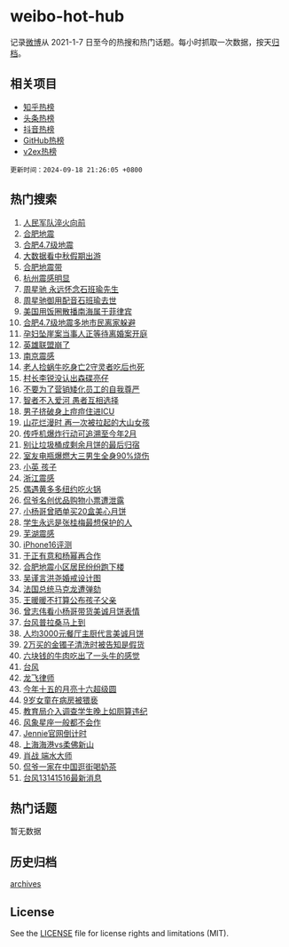 # weibo-hot-hub

记录[微博](https://www.weibo.com)从 2021-1-7 日至今的热搜和热门话题。每小时抓取一次数据，按天[归档](archives)。

## 相关项目

- [知乎热榜](https://github.com/snaildev/zhihu-hot-hub)
- [头条热榜](https://github.com/snaildev/toutiao-hot-hub)
- [抖音热榜](https://github.com/snaildev/douyin-hot-hub)
- [GitHub热榜](https://github.com/snaildev/github-hot-hub)
- [v2ex热榜](https://github.com/snaildev/v2ex-hot-hub)


`更新时间：2024-09-18 21:26:05 +0800`

## 热门搜索

1. [人民军队淬火向前](https://m.weibo.cn/search?containerid=100103type%3D1%26t%3D10%26q%3D%23%E4%BA%BA%E6%B0%91%E5%86%9B%E9%98%9F%E6%B7%AC%E7%81%AB%E5%90%91%E5%89%8D%23&stream_entry_id=51&isnewpage=1&extparam=seat%3D1%26pos%3D0%26filter_type%3Drealtimehot%26stream_entry_id%3D51%26c_type%3D51%26q%3D%2523%25E4%25BA%25BA%25E6%25B0%2591%25E5%2586%259B%25E9%2598%259F%25E6%25B7%25AC%25E7%2581%25AB%25E5%2590%2591%25E5%2589%258D%2523%26dgr%3D0%26cate%3D10103%26display_time%3D1726665963%26pre_seqid%3D172666596383101234462127)
1. [合肥地震](https://m.weibo.cn/search?containerid=100103type%3D1%26t%3D10%26q%3D%E5%90%88%E8%82%A5%E5%9C%B0%E9%9C%87&stream_entry_id=31&isnewpage=1&extparam=seat%3D1%26flag%3D4%26c_type%3D31%26realpos%3D1%26pos%3D0%26lcate%3D5001%26band_rank%3D1%26q%3D%25E5%2590%2588%25E8%2582%25A5%25E5%259C%25B0%25E9%259C%2587%26cate%3D5001%26stream_entry_id%3D31%26dgr%3D0%26filter_type%3Drealtimehot%26display_time%3D1726665963%26pre_seqid%3D172666596383101234462127)
1. [合肥4.7级地震](https://m.weibo.cn/search?containerid=100103type%3D1%26t%3D10%26q%3D%23%E5%90%88%E8%82%A54.7%E7%BA%A7%E5%9C%B0%E9%9C%87%23&stream_entry_id=31&isnewpage=1&extparam=seat%3D1%26flag%3D1%26c_type%3D31%26realpos%3D2%26pos%3D1%26lcate%3D5001%26band_rank%3D2%26q%3D%2523%25E5%2590%2588%25E8%2582%25A54.7%25E7%25BA%25A7%25E5%259C%25B0%25E9%259C%2587%2523%26cate%3D5001%26stream_entry_id%3D31%26dgr%3D0%26filter_type%3Drealtimehot%26display_time%3D1726665963%26pre_seqid%3D172666596383101234462127)
1. [大数据看中秋假期出游](https://m.weibo.cn/search?containerid=100103type%3D1%26t%3D10%26q%3D%23%E5%A4%A7%E6%95%B0%E6%8D%AE%E7%9C%8B%E4%B8%AD%E7%A7%8B%E5%81%87%E6%9C%9F%E5%87%BA%E6%B8%B8%23&stream_entry_id=31&isnewpage=1&extparam=seat%3D1%26flag%3D0%26c_type%3D31%26realpos%3D3%26pos%3D2%26lcate%3D5001%26band_rank%3D3%26q%3D%2523%25E5%25A4%25A7%25E6%2595%25B0%25E6%258D%25AE%25E7%259C%258B%25E4%25B8%25AD%25E7%25A7%258B%25E5%2581%2587%25E6%259C%259F%25E5%2587%25BA%25E6%25B8%25B8%2523%26cate%3D5001%26stream_entry_id%3D31%26dgr%3D0%26filter_type%3Drealtimehot%26display_time%3D1726665963%26pre_seqid%3D172666596383101234462127)
1. [合肥地震带](https://m.weibo.cn/search?containerid=100103type%3D1%26t%3D10%26q%3D%E5%90%88%E8%82%A5%E5%9C%B0%E9%9C%87%E5%B8%A6&stream_entry_id=31&isnewpage=1&extparam=seat%3D1%26flag%3D1%26c_type%3D31%26realpos%3D4%26pos%3D3%26lcate%3D5001%26band_rank%3D4%26q%3D%25E5%2590%2588%25E8%2582%25A5%25E5%259C%25B0%25E9%259C%2587%25E5%25B8%25A6%26cate%3D5001%26stream_entry_id%3D31%26dgr%3D0%26filter_type%3Drealtimehot%26display_time%3D1726665963%26pre_seqid%3D172666596383101234462127)
1. [杭州震感明显](https://m.weibo.cn/search?containerid=100103type%3D1%26t%3D10%26q%3D%23%E6%9D%AD%E5%B7%9E%E9%9C%87%E6%84%9F%E6%98%8E%E6%98%BE%23&stream_entry_id=31&isnewpage=1&extparam=seat%3D1%26flag%3D1%26c_type%3D31%26realpos%3D5%26pos%3D4%26lcate%3D5001%26band_rank%3D5%26q%3D%2523%25E6%259D%25AD%25E5%25B7%259E%25E9%259C%2587%25E6%2584%259F%25E6%2598%258E%25E6%2598%25BE%2523%26cate%3D5001%26stream_entry_id%3D31%26dgr%3D0%26filter_type%3Drealtimehot%26display_time%3D1726665963%26pre_seqid%3D172666596383101234462127)
1. [周星驰 永远怀念石班瑜先生](https://m.weibo.cn/search?containerid=100103type%3D1%26t%3D10%26q%3D%E5%91%A8%E6%98%9F%E9%A9%B0+%E6%B0%B8%E8%BF%9C%E6%80%80%E5%BF%B5%E7%9F%B3%E7%8F%AD%E7%91%9C%E5%85%88%E7%94%9F&stream_entry_id=31&isnewpage=1&extparam=seat%3D1%26flag%3D1%26c_type%3D31%26realpos%3D6%26pos%3D5%26lcate%3D5001%26band_rank%3D6%26q%3D%25E5%2591%25A8%25E6%2598%259F%25E9%25A9%25B0%2520%25E6%25B0%25B8%25E8%25BF%259C%25E6%2580%2580%25E5%25BF%25B5%25E7%259F%25B3%25E7%258F%25AD%25E7%2591%259C%25E5%2585%2588%25E7%2594%259F%26cate%3D5001%26stream_entry_id%3D31%26dgr%3D0%26filter_type%3Drealtimehot%26display_time%3D1726665963%26pre_seqid%3D172666596383101234462127)
1. [周星驰御用配音石班瑜去世](https://m.weibo.cn/search?containerid=100103type%3D1%26t%3D10%26q%3D%23%E5%91%A8%E6%98%9F%E9%A9%B0%E5%BE%A1%E7%94%A8%E9%85%8D%E9%9F%B3%E7%9F%B3%E7%8F%AD%E7%91%9C%E5%8E%BB%E4%B8%96%23&stream_entry_id=31&isnewpage=1&extparam=seat%3D1%26flag%3D0%26c_type%3D31%26realpos%3D7%26pos%3D6%26lcate%3D5001%26band_rank%3D7%26q%3D%2523%25E5%2591%25A8%25E6%2598%259F%25E9%25A9%25B0%25E5%25BE%25A1%25E7%2594%25A8%25E9%2585%258D%25E9%259F%25B3%25E7%259F%25B3%25E7%258F%25AD%25E7%2591%259C%25E5%258E%25BB%25E4%25B8%2596%2523%26cate%3D5001%26stream_entry_id%3D31%26dgr%3D0%26filter_type%3Drealtimehot%26display_time%3D1726665963%26pre_seqid%3D172666596383101234462127)
1. [美国用饭圈散播南海属于菲律宾](https://m.weibo.cn/search?containerid=100103type%3D1%26t%3D10%26q%3D%23%E7%BE%8E%E5%9B%BD%E7%94%A8%E9%A5%AD%E5%9C%88%E6%95%A3%E6%92%AD%E5%8D%97%E6%B5%B7%E5%B1%9E%E4%BA%8E%E8%8F%B2%E5%BE%8B%E5%AE%BE%23&stream_entry_id=31&isnewpage=1&extparam=seat%3D1%26flag%3D0%26c_type%3D31%26realpos%3D8%26pos%3D7%26lcate%3D5001%26band_rank%3D8%26q%3D%2523%25E7%25BE%258E%25E5%259B%25BD%25E7%2594%25A8%25E9%25A5%25AD%25E5%259C%2588%25E6%2595%25A3%25E6%2592%25AD%25E5%258D%2597%25E6%25B5%25B7%25E5%25B1%259E%25E4%25BA%258E%25E8%258F%25B2%25E5%25BE%258B%25E5%25AE%25BE%2523%26cate%3D5001%26stream_entry_id%3D31%26dgr%3D0%26filter_type%3Drealtimehot%26display_time%3D1726665963%26pre_seqid%3D172666596383101234462127)
1. [合肥4.7级地震多地市民离家躲避](https://m.weibo.cn/search?containerid=100103type%3D1%26t%3D10%26q%3D%23%E5%90%88%E8%82%A54.7%E7%BA%A7%E5%9C%B0%E9%9C%87%E5%A4%9A%E5%9C%B0%E5%B8%82%E6%B0%91%E7%A6%BB%E5%AE%B6%E8%BA%B2%E9%81%BF%23&stream_entry_id=31&isnewpage=1&extparam=seat%3D1%26flag%3D1%26c_type%3D31%26realpos%3D9%26pos%3D8%26lcate%3D5001%26band_rank%3D9%26q%3D%2523%25E5%2590%2588%25E8%2582%25A54.7%25E7%25BA%25A7%25E5%259C%25B0%25E9%259C%2587%25E5%25A4%259A%25E5%259C%25B0%25E5%25B8%2582%25E6%25B0%2591%25E7%25A6%25BB%25E5%25AE%25B6%25E8%25BA%25B2%25E9%2581%25BF%2523%26cate%3D5001%26stream_entry_id%3D31%26dgr%3D0%26filter_type%3Drealtimehot%26display_time%3D1726665963%26pre_seqid%3D172666596383101234462127)
1. [孕妇坠崖案当事人正等待离婚案开庭](https://m.weibo.cn/search?containerid=100103type%3D1%26t%3D10%26q%3D%23%E5%AD%95%E5%A6%87%E5%9D%A0%E5%B4%96%E6%A1%88%E5%BD%93%E4%BA%8B%E4%BA%BA%E6%AD%A3%E7%AD%89%E5%BE%85%E7%A6%BB%E5%A9%9A%E6%A1%88%E5%BC%80%E5%BA%AD%23&stream_entry_id=31&isnewpage=1&extparam=seat%3D1%26flag%3D1%26c_type%3D31%26realpos%3D10%26pos%3D9%26lcate%3D5001%26band_rank%3D10%26q%3D%2523%25E5%25AD%2595%25E5%25A6%2587%25E5%259D%25A0%25E5%25B4%2596%25E6%25A1%2588%25E5%25BD%2593%25E4%25BA%258B%25E4%25BA%25BA%25E6%25AD%25A3%25E7%25AD%2589%25E5%25BE%2585%25E7%25A6%25BB%25E5%25A9%259A%25E6%25A1%2588%25E5%25BC%2580%25E5%25BA%25AD%2523%26cate%3D5001%26stream_entry_id%3D31%26dgr%3D0%26filter_type%3Drealtimehot%26display_time%3D1726665963%26pre_seqid%3D172666596383101234462127)
1. [英雄联盟崩了](https://m.weibo.cn/search?containerid=100103type%3D1%26t%3D10%26q%3D%23%E8%8B%B1%E9%9B%84%E8%81%94%E7%9B%9F%E5%B4%A9%E4%BA%86%23&stream_entry_id=31&isnewpage=1&extparam=seat%3D1%26flag%3D1%26c_type%3D31%26realpos%3D11%26pos%3D10%26lcate%3D5001%26band_rank%3D11%26q%3D%2523%25E8%258B%25B1%25E9%259B%2584%25E8%2581%2594%25E7%259B%259F%25E5%25B4%25A9%25E4%25BA%2586%2523%26cate%3D5001%26stream_entry_id%3D31%26dgr%3D0%26filter_type%3Drealtimehot%26display_time%3D1726665963%26pre_seqid%3D172666596383101234462127)
1. [南京震感](https://m.weibo.cn/search?containerid=100103type%3D1%26t%3D10%26q%3D%E5%8D%97%E4%BA%AC%E9%9C%87%E6%84%9F&stream_entry_id=31&isnewpage=1&extparam=seat%3D1%26flag%3D1%26c_type%3D31%26realpos%3D12%26pos%3D11%26lcate%3D5001%26band_rank%3D12%26q%3D%25E5%258D%2597%25E4%25BA%25AC%25E9%259C%2587%25E6%2584%259F%26cate%3D5001%26stream_entry_id%3D31%26dgr%3D0%26filter_type%3Drealtimehot%26display_time%3D1726665963%26pre_seqid%3D172666596383101234462127)
1. [老人捡蜗牛吃身亡2守灵者吃后也死](https://m.weibo.cn/search?containerid=100103type%3D1%26t%3D10%26q%3D%23%E8%80%81%E4%BA%BA%E6%8D%A1%E8%9C%97%E7%89%9B%E5%90%83%E8%BA%AB%E4%BA%A12%E5%AE%88%E7%81%B5%E8%80%85%E5%90%83%E5%90%8E%E4%B9%9F%E6%AD%BB%23&stream_entry_id=31&isnewpage=1&extparam=seat%3D1%26flag%3D2%26c_type%3D31%26realpos%3D13%26pos%3D12%26lcate%3D5001%26band_rank%3D13%26q%3D%2523%25E8%2580%2581%25E4%25BA%25BA%25E6%258D%25A1%25E8%259C%2597%25E7%2589%259B%25E5%2590%2583%25E8%25BA%25AB%25E4%25BA%25A12%25E5%25AE%2588%25E7%2581%25B5%25E8%2580%2585%25E5%2590%2583%25E5%2590%258E%25E4%25B9%259F%25E6%25AD%25BB%2523%26cate%3D5001%26stream_entry_id%3D31%26dgr%3D0%26filter_type%3Drealtimehot%26display_time%3D1726665963%26pre_seqid%3D172666596383101234462127)
1. [村长李锐没认出森碟亮仔](https://m.weibo.cn/search?containerid=100103type%3D1%26t%3D10%26q%3D%23%E6%9D%91%E9%95%BF%E6%9D%8E%E9%94%90%E6%B2%A1%E8%AE%A4%E5%87%BA%E6%A3%AE%E7%A2%9F%E4%BA%AE%E4%BB%94%23&stream_entry_id=31&isnewpage=1&extparam=seat%3D1%26flag%3D1%26c_type%3D31%26realpos%3D14%26pos%3D13%26lcate%3D5001%26band_rank%3D14%26q%3D%2523%25E6%259D%2591%25E9%2595%25BF%25E6%259D%258E%25E9%2594%2590%25E6%25B2%25A1%25E8%25AE%25A4%25E5%2587%25BA%25E6%25A3%25AE%25E7%25A2%259F%25E4%25BA%25AE%25E4%25BB%2594%2523%26cate%3D5001%26stream_entry_id%3D31%26dgr%3D0%26filter_type%3Drealtimehot%26display_time%3D1726665963%26pre_seqid%3D172666596383101234462127)
1. [不要为了营销矮化员工的自我尊严](https://m.weibo.cn/search?containerid=100103type%3D1%26t%3D10%26q%3D%23%E4%B8%8D%E8%A6%81%E4%B8%BA%E4%BA%86%E8%90%A5%E9%94%80%E7%9F%AE%E5%8C%96%E5%91%98%E5%B7%A5%E7%9A%84%E8%87%AA%E6%88%91%E5%B0%8A%E4%B8%A5%23&stream_entry_id=31&isnewpage=1&extparam=seat%3D1%26flag%3D1%26c_type%3D31%26realpos%3D15%26pos%3D14%26lcate%3D5001%26band_rank%3D15%26q%3D%2523%25E4%25B8%258D%25E8%25A6%2581%25E4%25B8%25BA%25E4%25BA%2586%25E8%2590%25A5%25E9%2594%2580%25E7%259F%25AE%25E5%258C%2596%25E5%2591%2598%25E5%25B7%25A5%25E7%259A%2584%25E8%2587%25AA%25E6%2588%2591%25E5%25B0%258A%25E4%25B8%25A5%2523%26cate%3D5001%26stream_entry_id%3D31%26dgr%3D0%26filter_type%3Drealtimehot%26display_time%3D1726665963%26pre_seqid%3D172666596383101234462127)
1. [智者不入爱河 愚者互相选择](https://m.weibo.cn/search?containerid=100103type%3D1%26t%3D10%26q%3D%E6%99%BA%E8%80%85%E4%B8%8D%E5%85%A5%E7%88%B1%E6%B2%B3+%E6%84%9A%E8%80%85%E4%BA%92%E7%9B%B8%E9%80%89%E6%8B%A9&stream_entry_id=31&isnewpage=1&extparam=seat%3D1%26flag%3D0%26c_type%3D31%26realpos%3D16%26pos%3D15%26lcate%3D5001%26band_rank%3D16%26q%3D%25E6%2599%25BA%25E8%2580%2585%25E4%25B8%258D%25E5%2585%25A5%25E7%2588%25B1%25E6%25B2%25B3%2520%25E6%2584%259A%25E8%2580%2585%25E4%25BA%2592%25E7%259B%25B8%25E9%2580%2589%25E6%258B%25A9%26cate%3D5001%26stream_entry_id%3D31%26dgr%3D0%26filter_type%3Drealtimehot%26display_time%3D1726665963%26pre_seqid%3D172666596383101234462127)
1. [男子挤破身上痘痘住进ICU](https://m.weibo.cn/search?containerid=100103type%3D1%26t%3D10%26q%3D%23%E7%94%B7%E5%AD%90%E6%8C%A4%E7%A0%B4%E8%BA%AB%E4%B8%8A%E7%97%98%E7%97%98%E4%BD%8F%E8%BF%9BICU%23&stream_entry_id=31&isnewpage=1&extparam=seat%3D1%26flag%3D1%26c_type%3D31%26realpos%3D17%26pos%3D16%26lcate%3D5001%26band_rank%3D17%26q%3D%2523%25E7%2594%25B7%25E5%25AD%2590%25E6%258C%25A4%25E7%25A0%25B4%25E8%25BA%25AB%25E4%25B8%258A%25E7%2597%2598%25E7%2597%2598%25E4%25BD%258F%25E8%25BF%259BICU%2523%26cate%3D5001%26stream_entry_id%3D31%26dgr%3D0%26filter_type%3Drealtimehot%26display_time%3D1726665963%26pre_seqid%3D172666596383101234462127)
1. [山花烂漫时 再一次被拉起的大山女孩](https://m.weibo.cn/search?containerid=100103type%3D1%26t%3D10%26q%3D%E5%B1%B1%E8%8A%B1%E7%83%82%E6%BC%AB%E6%97%B6+%E5%86%8D%E4%B8%80%E6%AC%A1%E8%A2%AB%E6%8B%89%E8%B5%B7%E7%9A%84%E5%A4%A7%E5%B1%B1%E5%A5%B3%E5%AD%A9&stream_entry_id=31&isnewpage=1&extparam=seat%3D1%26flag%3D1%26c_type%3D31%26realpos%3D18%26pos%3D17%26lcate%3D5001%26band_rank%3D18%26q%3D%25E5%25B1%25B1%25E8%258A%25B1%25E7%2583%2582%25E6%25BC%25AB%25E6%2597%25B6%2520%25E5%2586%258D%25E4%25B8%2580%25E6%25AC%25A1%25E8%25A2%25AB%25E6%258B%2589%25E8%25B5%25B7%25E7%259A%2584%25E5%25A4%25A7%25E5%25B1%25B1%25E5%25A5%25B3%25E5%25AD%25A9%26cate%3D5001%26stream_entry_id%3D31%26dgr%3D0%26filter_type%3Drealtimehot%26display_time%3D1726665963%26pre_seqid%3D172666596383101234462127)
1. [传呼机爆炸行动可追溯至今年2月](https://m.weibo.cn/search?containerid=100103type%3D1%26t%3D10%26q%3D%23%E4%BC%A0%E5%91%BC%E6%9C%BA%E7%88%86%E7%82%B8%E8%A1%8C%E5%8A%A8%E5%8F%AF%E8%BF%BD%E6%BA%AF%E8%87%B3%E4%BB%8A%E5%B9%B42%E6%9C%88%23&stream_entry_id=31&isnewpage=1&extparam=seat%3D1%26flag%3D1%26c_type%3D31%26realpos%3D19%26pos%3D18%26lcate%3D5001%26band_rank%3D19%26q%3D%2523%25E4%25BC%25A0%25E5%2591%25BC%25E6%259C%25BA%25E7%2588%2586%25E7%2582%25B8%25E8%25A1%258C%25E5%258A%25A8%25E5%258F%25AF%25E8%25BF%25BD%25E6%25BA%25AF%25E8%2587%25B3%25E4%25BB%258A%25E5%25B9%25B42%25E6%259C%2588%2523%26cate%3D5001%26stream_entry_id%3D31%26dgr%3D0%26filter_type%3Drealtimehot%26display_time%3D1726665963%26pre_seqid%3D172666596383101234462127)
1. [别让垃圾桶成剩余月饼的最后归宿](https://m.weibo.cn/search?containerid=100103type%3D1%26t%3D10%26q%3D%23%E5%88%AB%E8%AE%A9%E5%9E%83%E5%9C%BE%E6%A1%B6%E6%88%90%E5%89%A9%E4%BD%99%E6%9C%88%E9%A5%BC%E7%9A%84%E6%9C%80%E5%90%8E%E5%BD%92%E5%AE%BF%23&stream_entry_id=31&isnewpage=1&extparam=seat%3D1%26flag%3D1%26c_type%3D31%26realpos%3D20%26pos%3D19%26lcate%3D5001%26band_rank%3D20%26q%3D%2523%25E5%2588%25AB%25E8%25AE%25A9%25E5%259E%2583%25E5%259C%25BE%25E6%25A1%25B6%25E6%2588%2590%25E5%2589%25A9%25E4%25BD%2599%25E6%259C%2588%25E9%25A5%25BC%25E7%259A%2584%25E6%259C%2580%25E5%2590%258E%25E5%25BD%2592%25E5%25AE%25BF%2523%26cate%3D5001%26stream_entry_id%3D31%26dgr%3D0%26filter_type%3Drealtimehot%26display_time%3D1726665963%26pre_seqid%3D172666596383101234462127)
1. [室友电瓶爆燃大三男生全身90%烧伤](https://m.weibo.cn/search?containerid=100103type%3D1%26t%3D10%26q%3D%23%E5%AE%A4%E5%8F%8B%E7%94%B5%E7%93%B6%E7%88%86%E7%87%83%E5%A4%A7%E4%B8%89%E7%94%B7%E7%94%9F%E5%85%A8%E8%BA%AB90%25%E7%83%A7%E4%BC%A4%23&stream_entry_id=31&isnewpage=1&extparam=seat%3D1%26flag%3D1%26c_type%3D31%26realpos%3D21%26pos%3D20%26lcate%3D5001%26band_rank%3D21%26q%3D%2523%25E5%25AE%25A4%25E5%258F%258B%25E7%2594%25B5%25E7%2593%25B6%25E7%2588%2586%25E7%2587%2583%25E5%25A4%25A7%25E4%25B8%2589%25E7%2594%25B7%25E7%2594%259F%25E5%2585%25A8%25E8%25BA%25AB90%2525%25E7%2583%25A7%25E4%25BC%25A4%2523%26cate%3D5001%26stream_entry_id%3D31%26dgr%3D0%26filter_type%3Drealtimehot%26display_time%3D1726665963%26pre_seqid%3D172666596383101234462127)
1. [小英 孩子](https://m.weibo.cn/search?containerid=100103type%3D1%26t%3D10%26q%3D%E5%B0%8F%E8%8B%B1+%E5%AD%A9%E5%AD%90&stream_entry_id=31&isnewpage=1&extparam=seat%3D1%26flag%3D2%26c_type%3D31%26realpos%3D22%26pos%3D21%26lcate%3D5001%26band_rank%3D22%26q%3D%25E5%25B0%258F%25E8%258B%25B1%2520%25E5%25AD%25A9%25E5%25AD%2590%26cate%3D5001%26stream_entry_id%3D31%26dgr%3D0%26filter_type%3Drealtimehot%26display_time%3D1726665963%26pre_seqid%3D172666596383101234462127)
1. [浙江震感](https://m.weibo.cn/search?containerid=100103type%3D1%26t%3D10%26q%3D%E6%B5%99%E6%B1%9F%E9%9C%87%E6%84%9F&stream_entry_id=31&isnewpage=1&extparam=seat%3D1%26flag%3D1%26c_type%3D31%26realpos%3D23%26pos%3D22%26lcate%3D5001%26band_rank%3D23%26q%3D%25E6%25B5%2599%25E6%25B1%259F%25E9%259C%2587%25E6%2584%259F%26cate%3D5001%26stream_entry_id%3D31%26dgr%3D0%26filter_type%3Drealtimehot%26display_time%3D1726665963%26pre_seqid%3D172666596383101234462127)
1. [偶遇黄多多纽约吃火锅](https://m.weibo.cn/search?containerid=100103type%3D1%26t%3D10%26q%3D%23%E5%81%B6%E9%81%87%E9%BB%84%E5%A4%9A%E5%A4%9A%E7%BA%BD%E7%BA%A6%E5%90%83%E7%81%AB%E9%94%85%23&stream_entry_id=31&isnewpage=1&extparam=seat%3D1%26flag%3D0%26c_type%3D31%26realpos%3D24%26pos%3D23%26lcate%3D5001%26band_rank%3D24%26q%3D%2523%25E5%2581%25B6%25E9%2581%2587%25E9%25BB%2584%25E5%25A4%259A%25E5%25A4%259A%25E7%25BA%25BD%25E7%25BA%25A6%25E5%2590%2583%25E7%2581%25AB%25E9%2594%2585%2523%26cate%3D5001%26stream_entry_id%3D31%26dgr%3D0%26filter_type%3Drealtimehot%26display_time%3D1726665963%26pre_seqid%3D172666596383101234462127)
1. [侃爷名创优品购物小票遭泄露](https://m.weibo.cn/search?containerid=100103type%3D1%26t%3D10%26q%3D%23%E4%BE%83%E7%88%B7%E5%90%8D%E5%88%9B%E4%BC%98%E5%93%81%E8%B4%AD%E7%89%A9%E5%B0%8F%E7%A5%A8%E9%81%AD%E6%B3%84%E9%9C%B2%23&stream_entry_id=31&isnewpage=1&extparam=seat%3D1%26flag%3D1%26c_type%3D31%26realpos%3D25%26pos%3D24%26lcate%3D5001%26band_rank%3D25%26q%3D%2523%25E4%25BE%2583%25E7%2588%25B7%25E5%2590%258D%25E5%2588%259B%25E4%25BC%2598%25E5%2593%2581%25E8%25B4%25AD%25E7%2589%25A9%25E5%25B0%258F%25E7%25A5%25A8%25E9%2581%25AD%25E6%25B3%2584%25E9%259C%25B2%2523%26cate%3D5001%26stream_entry_id%3D31%26dgr%3D0%26filter_type%3Drealtimehot%26display_time%3D1726665963%26pre_seqid%3D172666596383101234462127)
1. [小杨哥曾晒单买20盒美心月饼](https://m.weibo.cn/search?containerid=100103type%3D1%26t%3D10%26q%3D%23%E5%B0%8F%E6%9D%A8%E5%93%A5%E6%9B%BE%E6%99%92%E5%8D%95%E4%B9%B020%E7%9B%92%E7%BE%8E%E5%BF%83%E6%9C%88%E9%A5%BC%23&stream_entry_id=31&isnewpage=1&extparam=seat%3D1%26flag%3D0%26c_type%3D31%26realpos%3D26%26pos%3D25%26lcate%3D5001%26band_rank%3D26%26q%3D%2523%25E5%25B0%258F%25E6%259D%25A8%25E5%2593%25A5%25E6%259B%25BE%25E6%2599%2592%25E5%258D%2595%25E4%25B9%25B020%25E7%259B%2592%25E7%25BE%258E%25E5%25BF%2583%25E6%259C%2588%25E9%25A5%25BC%2523%26cate%3D5001%26stream_entry_id%3D31%26dgr%3D0%26filter_type%3Drealtimehot%26display_time%3D1726665963%26pre_seqid%3D172666596383101234462127)
1. [学生永远是张桂梅最想保护的人](https://m.weibo.cn/search?containerid=100103type%3D1%26t%3D10%26q%3D%E5%AD%A6%E7%94%9F%E6%B0%B8%E8%BF%9C%E6%98%AF%E5%BC%A0%E6%A1%82%E6%A2%85%E6%9C%80%E6%83%B3%E4%BF%9D%E6%8A%A4%E7%9A%84%E4%BA%BA&stream_entry_id=31&isnewpage=1&extparam=seat%3D1%26flag%3D1%26c_type%3D31%26realpos%3D27%26pos%3D26%26lcate%3D5001%26band_rank%3D27%26q%3D%25E5%25AD%25A6%25E7%2594%259F%25E6%25B0%25B8%25E8%25BF%259C%25E6%2598%25AF%25E5%25BC%25A0%25E6%25A1%2582%25E6%25A2%2585%25E6%259C%2580%25E6%2583%25B3%25E4%25BF%259D%25E6%258A%25A4%25E7%259A%2584%25E4%25BA%25BA%26cate%3D5001%26stream_entry_id%3D31%26dgr%3D0%26filter_type%3Drealtimehot%26display_time%3D1726665963%26pre_seqid%3D172666596383101234462127)
1. [芜湖震感](https://m.weibo.cn/search?containerid=100103type%3D1%26t%3D10%26q%3D%E8%8A%9C%E6%B9%96%E9%9C%87%E6%84%9F&stream_entry_id=31&isnewpage=1&extparam=seat%3D1%26flag%3D1%26c_type%3D31%26realpos%3D28%26pos%3D27%26lcate%3D5001%26band_rank%3D28%26q%3D%25E8%258A%259C%25E6%25B9%2596%25E9%259C%2587%25E6%2584%259F%26cate%3D5001%26stream_entry_id%3D31%26dgr%3D0%26filter_type%3Drealtimehot%26display_time%3D1726665963%26pre_seqid%3D172666596383101234462127)
1. [iPhone16评测](https://m.weibo.cn/search?containerid=100103type%3D1%26t%3D10%26q%3D%23iPhone16%E8%AF%84%E6%B5%8B%23&stream_entry_id=31&isnewpage=1&extparam=seat%3D1%26flag%3D1%26c_type%3D31%26realpos%3D29%26pos%3D28%26lcate%3D5001%26band_rank%3D29%26q%3D%2523iPhone16%25E8%25AF%2584%25E6%25B5%258B%2523%26cate%3D5001%26stream_entry_id%3D31%26dgr%3D0%26filter_type%3Drealtimehot%26display_time%3D1726665963%26pre_seqid%3D172666596383101234462127)
1. [于正有意和杨幂再合作](https://m.weibo.cn/search?containerid=100103type%3D1%26t%3D10%26q%3D%23%E4%BA%8E%E6%AD%A3%E6%9C%89%E6%84%8F%E5%92%8C%E6%9D%A8%E5%B9%82%E5%86%8D%E5%90%88%E4%BD%9C%23&stream_entry_id=31&isnewpage=1&extparam=seat%3D1%26flag%3D1%26c_type%3D31%26realpos%3D30%26pos%3D29%26lcate%3D5001%26band_rank%3D30%26q%3D%2523%25E4%25BA%258E%25E6%25AD%25A3%25E6%259C%2589%25E6%2584%258F%25E5%2592%258C%25E6%259D%25A8%25E5%25B9%2582%25E5%2586%258D%25E5%2590%2588%25E4%25BD%259C%2523%26cate%3D5001%26stream_entry_id%3D31%26dgr%3D0%26filter_type%3Drealtimehot%26display_time%3D1726665963%26pre_seqid%3D172666596383101234462127)
1. [合肥地震小区居民纷纷跑下楼](https://m.weibo.cn/search?containerid=100103type%3D1%26t%3D10%26q%3D%23%E5%90%88%E8%82%A5%E5%9C%B0%E9%9C%87%E5%B0%8F%E5%8C%BA%E5%B1%85%E6%B0%91%E7%BA%B7%E7%BA%B7%E8%B7%91%E4%B8%8B%E6%A5%BC%23&stream_entry_id=31&isnewpage=1&extparam=seat%3D1%26flag%3D1%26c_type%3D31%26realpos%3D31%26pos%3D30%26lcate%3D5001%26band_rank%3D31%26q%3D%2523%25E5%2590%2588%25E8%2582%25A5%25E5%259C%25B0%25E9%259C%2587%25E5%25B0%258F%25E5%258C%25BA%25E5%25B1%2585%25E6%25B0%2591%25E7%25BA%25B7%25E7%25BA%25B7%25E8%25B7%2591%25E4%25B8%258B%25E6%25A5%25BC%2523%26cate%3D5001%26stream_entry_id%3D31%26dgr%3D0%26filter_type%3Drealtimehot%26display_time%3D1726665963%26pre_seqid%3D172666596383101234462127)
1. [吴谨言洪尧婚戒设计图](https://m.weibo.cn/search?containerid=100103type%3D1%26t%3D10%26q%3D%23%E5%90%B4%E8%B0%A8%E8%A8%80%E6%B4%AA%E5%B0%A7%E5%A9%9A%E6%88%92%E8%AE%BE%E8%AE%A1%E5%9B%BE%23&stream_entry_id=31&isnewpage=1&extparam=seat%3D1%26flag%3D0%26c_type%3D31%26realpos%3D32%26pos%3D31%26lcate%3D5001%26band_rank%3D32%26q%3D%2523%25E5%2590%25B4%25E8%25B0%25A8%25E8%25A8%2580%25E6%25B4%25AA%25E5%25B0%25A7%25E5%25A9%259A%25E6%2588%2592%25E8%25AE%25BE%25E8%25AE%25A1%25E5%259B%25BE%2523%26cate%3D5001%26stream_entry_id%3D31%26dgr%3D0%26filter_type%3Drealtimehot%26display_time%3D1726665963%26pre_seqid%3D172666596383101234462127)
1. [法国总统马克龙遭弹劾](https://m.weibo.cn/search?containerid=100103type%3D1%26t%3D10%26q%3D%23%E6%B3%95%E5%9B%BD%E6%80%BB%E7%BB%9F%E9%A9%AC%E5%85%8B%E9%BE%99%E9%81%AD%E5%BC%B9%E5%8A%BE%23&stream_entry_id=31&isnewpage=1&extparam=seat%3D1%26flag%3D1%26c_type%3D31%26realpos%3D33%26pos%3D32%26lcate%3D5001%26band_rank%3D33%26q%3D%2523%25E6%25B3%2595%25E5%259B%25BD%25E6%2580%25BB%25E7%25BB%259F%25E9%25A9%25AC%25E5%2585%258B%25E9%25BE%2599%25E9%2581%25AD%25E5%25BC%25B9%25E5%258A%25BE%2523%26cate%3D5001%26stream_entry_id%3D31%26dgr%3D0%26filter_type%3Drealtimehot%26display_time%3D1726665963%26pre_seqid%3D172666596383101234462127)
1. [王暖暖不打算公布孩子父亲](https://m.weibo.cn/search?containerid=100103type%3D1%26t%3D10%26q%3D%23%E7%8E%8B%E6%9A%96%E6%9A%96%E4%B8%8D%E6%89%93%E7%AE%97%E5%85%AC%E5%B8%83%E5%AD%A9%E5%AD%90%E7%88%B6%E4%BA%B2%23&stream_entry_id=31&isnewpage=1&extparam=seat%3D1%26flag%3D0%26c_type%3D31%26realpos%3D34%26pos%3D33%26lcate%3D5001%26band_rank%3D34%26q%3D%2523%25E7%258E%258B%25E6%259A%2596%25E6%259A%2596%25E4%25B8%258D%25E6%2589%2593%25E7%25AE%2597%25E5%2585%25AC%25E5%25B8%2583%25E5%25AD%25A9%25E5%25AD%2590%25E7%2588%25B6%25E4%25BA%25B2%2523%26cate%3D5001%26stream_entry_id%3D31%26dgr%3D0%26filter_type%3Drealtimehot%26display_time%3D1726665963%26pre_seqid%3D172666596383101234462127)
1. [曾志伟看小杨哥带货美诚月饼表情](https://m.weibo.cn/search?containerid=100103type%3D1%26t%3D10%26q%3D%23%E6%9B%BE%E5%BF%97%E4%BC%9F%E7%9C%8B%E5%B0%8F%E6%9D%A8%E5%93%A5%E5%B8%A6%E8%B4%A7%E7%BE%8E%E8%AF%9A%E6%9C%88%E9%A5%BC%E8%A1%A8%E6%83%85%23&stream_entry_id=31&isnewpage=1&extparam=seat%3D1%26flag%3D0%26c_type%3D31%26realpos%3D35%26pos%3D34%26lcate%3D5001%26band_rank%3D35%26q%3D%2523%25E6%259B%25BE%25E5%25BF%2597%25E4%25BC%259F%25E7%259C%258B%25E5%25B0%258F%25E6%259D%25A8%25E5%2593%25A5%25E5%25B8%25A6%25E8%25B4%25A7%25E7%25BE%258E%25E8%25AF%259A%25E6%259C%2588%25E9%25A5%25BC%25E8%25A1%25A8%25E6%2583%2585%2523%26cate%3D5001%26stream_entry_id%3D31%26dgr%3D0%26filter_type%3Drealtimehot%26display_time%3D1726665963%26pre_seqid%3D172666596383101234462127)
1. [台风普拉桑马上到](https://m.weibo.cn/search?containerid=100103type%3D1%26t%3D10%26q%3D%23%E5%8F%B0%E9%A3%8E%E6%99%AE%E6%8B%89%E6%A1%91%E9%A9%AC%E4%B8%8A%E5%88%B0%23&stream_entry_id=31&isnewpage=1&extparam=seat%3D1%26flag%3D1%26c_type%3D31%26realpos%3D36%26pos%3D35%26lcate%3D5001%26band_rank%3D36%26q%3D%2523%25E5%258F%25B0%25E9%25A3%258E%25E6%2599%25AE%25E6%258B%2589%25E6%25A1%2591%25E9%25A9%25AC%25E4%25B8%258A%25E5%2588%25B0%2523%26cate%3D5001%26stream_entry_id%3D31%26dgr%3D0%26filter_type%3Drealtimehot%26display_time%3D1726665963%26pre_seqid%3D172666596383101234462127)
1. [人均3000元餐厅主厨代言美诚月饼](https://m.weibo.cn/search?containerid=100103type%3D1%26t%3D10%26q%3D%23%E4%BA%BA%E5%9D%873000%E5%85%83%E9%A4%90%E5%8E%85%E4%B8%BB%E5%8E%A8%E4%BB%A3%E8%A8%80%E7%BE%8E%E8%AF%9A%E6%9C%88%E9%A5%BC%23&stream_entry_id=31&isnewpage=1&extparam=seat%3D1%26flag%3D0%26c_type%3D31%26realpos%3D37%26pos%3D36%26lcate%3D5001%26band_rank%3D37%26q%3D%2523%25E4%25BA%25BA%25E5%259D%25873000%25E5%2585%2583%25E9%25A4%2590%25E5%258E%2585%25E4%25B8%25BB%25E5%258E%25A8%25E4%25BB%25A3%25E8%25A8%2580%25E7%25BE%258E%25E8%25AF%259A%25E6%259C%2588%25E9%25A5%25BC%2523%26cate%3D5001%26stream_entry_id%3D31%26dgr%3D0%26filter_type%3Drealtimehot%26display_time%3D1726665963%26pre_seqid%3D172666596383101234462127)
1. [2万买的金镯子清洗时被告知是假货](https://m.weibo.cn/search?containerid=100103type%3D1%26t%3D10%26q%3D%232%E4%B8%87%E4%B9%B0%E7%9A%84%E9%87%91%E9%95%AF%E5%AD%90%E6%B8%85%E6%B4%97%E6%97%B6%E8%A2%AB%E5%91%8A%E7%9F%A5%E6%98%AF%E5%81%87%E8%B4%A7%23&stream_entry_id=31&isnewpage=1&extparam=seat%3D1%26flag%3D0%26c_type%3D31%26realpos%3D38%26pos%3D37%26lcate%3D5001%26band_rank%3D38%26q%3D%25232%25E4%25B8%2587%25E4%25B9%25B0%25E7%259A%2584%25E9%2587%2591%25E9%2595%25AF%25E5%25AD%2590%25E6%25B8%2585%25E6%25B4%2597%25E6%2597%25B6%25E8%25A2%25AB%25E5%2591%258A%25E7%259F%25A5%25E6%2598%25AF%25E5%2581%2587%25E8%25B4%25A7%2523%26cate%3D5001%26stream_entry_id%3D31%26dgr%3D0%26filter_type%3Drealtimehot%26display_time%3D1726665963%26pre_seqid%3D172666596383101234462127)
1. [六块钱的牛肉吃出了一头牛的感觉](https://m.weibo.cn/search?containerid=100103type%3D1%26t%3D10%26q%3D%E5%85%AD%E5%9D%97%E9%92%B1%E7%9A%84%E7%89%9B%E8%82%89%E5%90%83%E5%87%BA%E4%BA%86%E4%B8%80%E5%A4%B4%E7%89%9B%E7%9A%84%E6%84%9F%E8%A7%89&stream_entry_id=31&isnewpage=1&extparam=seat%3D1%26flag%3D1%26c_type%3D31%26realpos%3D39%26pos%3D38%26lcate%3D5001%26band_rank%3D39%26q%3D%25E5%2585%25AD%25E5%259D%2597%25E9%2592%25B1%25E7%259A%2584%25E7%2589%259B%25E8%2582%2589%25E5%2590%2583%25E5%2587%25BA%25E4%25BA%2586%25E4%25B8%2580%25E5%25A4%25B4%25E7%2589%259B%25E7%259A%2584%25E6%2584%259F%25E8%25A7%2589%26cate%3D5001%26stream_entry_id%3D31%26dgr%3D0%26filter_type%3Drealtimehot%26display_time%3D1726665963%26pre_seqid%3D172666596383101234462127)
1. [台风](https://m.weibo.cn/search?containerid=100103type%3D1%26t%3D10%26q%3D%E5%8F%B0%E9%A3%8E&stream_entry_id=31&isnewpage=1&extparam=seat%3D1%26flag%3D1%26c_type%3D31%26realpos%3D40%26pos%3D39%26lcate%3D5001%26band_rank%3D40%26q%3D%25E5%258F%25B0%25E9%25A3%258E%26cate%3D5001%26stream_entry_id%3D31%26dgr%3D0%26filter_type%3Drealtimehot%26display_time%3D1726665963%26pre_seqid%3D172666596383101234462127)
1. [龙飞律师](https://m.weibo.cn/search?containerid=100103type%3D1%26t%3D10%26q%3D%E9%BE%99%E9%A3%9E%E5%BE%8B%E5%B8%88&stream_entry_id=31&isnewpage=1&extparam=seat%3D1%26flag%3D0%26c_type%3D31%26realpos%3D41%26pos%3D40%26lcate%3D5001%26band_rank%3D41%26q%3D%25E9%25BE%2599%25E9%25A3%259E%25E5%25BE%258B%25E5%25B8%2588%26cate%3D5001%26stream_entry_id%3D31%26dgr%3D0%26filter_type%3Drealtimehot%26display_time%3D1726665963%26pre_seqid%3D172666596383101234462127)
1. [今年十五的月亮十六超级圆](https://m.weibo.cn/search?containerid=100103type%3D1%26t%3D10%26q%3D%23%E4%BB%8A%E5%B9%B4%E5%8D%81%E4%BA%94%E7%9A%84%E6%9C%88%E4%BA%AE%E5%8D%81%E5%85%AD%E8%B6%85%E7%BA%A7%E5%9C%86%23&stream_entry_id=31&isnewpage=1&extparam=seat%3D1%26flag%3D1%26c_type%3D31%26realpos%3D42%26pos%3D41%26lcate%3D5001%26band_rank%3D42%26q%3D%2523%25E4%25BB%258A%25E5%25B9%25B4%25E5%258D%2581%25E4%25BA%2594%25E7%259A%2584%25E6%259C%2588%25E4%25BA%25AE%25E5%258D%2581%25E5%2585%25AD%25E8%25B6%2585%25E7%25BA%25A7%25E5%259C%2586%2523%26cate%3D5001%26stream_entry_id%3D31%26dgr%3D0%26filter_type%3Drealtimehot%26display_time%3D1726665963%26pre_seqid%3D172666596383101234462127)
1. [9岁女童在病房被猥亵](https://m.weibo.cn/search?containerid=100103type%3D1%26t%3D10%26q%3D%239%E5%B2%81%E5%A5%B3%E7%AB%A5%E5%9C%A8%E7%97%85%E6%88%BF%E8%A2%AB%E7%8C%A5%E4%BA%B5%23&stream_entry_id=31&isnewpage=1&extparam=seat%3D1%26flag%3D0%26c_type%3D31%26realpos%3D43%26pos%3D42%26lcate%3D5001%26band_rank%3D43%26q%3D%25239%25E5%25B2%2581%25E5%25A5%25B3%25E7%25AB%25A5%25E5%259C%25A8%25E7%2597%2585%25E6%2588%25BF%25E8%25A2%25AB%25E7%258C%25A5%25E4%25BA%25B5%2523%26cate%3D5001%26stream_entry_id%3D31%26dgr%3D0%26filter_type%3Drealtimehot%26display_time%3D1726665963%26pre_seqid%3D172666596383101234462127)
1. [教育局介入调查学生晚上如厕算违纪](https://m.weibo.cn/search?containerid=100103type%3D1%26t%3D10%26q%3D%23%E6%95%99%E8%82%B2%E5%B1%80%E4%BB%8B%E5%85%A5%E8%B0%83%E6%9F%A5%E5%AD%A6%E7%94%9F%E6%99%9A%E4%B8%8A%E5%A6%82%E5%8E%95%E7%AE%97%E8%BF%9D%E7%BA%AA%23&stream_entry_id=31&isnewpage=1&extparam=seat%3D1%26flag%3D0%26c_type%3D31%26realpos%3D44%26pos%3D43%26lcate%3D5001%26band_rank%3D44%26q%3D%2523%25E6%2595%2599%25E8%2582%25B2%25E5%25B1%2580%25E4%25BB%258B%25E5%2585%25A5%25E8%25B0%2583%25E6%259F%25A5%25E5%25AD%25A6%25E7%2594%259F%25E6%2599%259A%25E4%25B8%258A%25E5%25A6%2582%25E5%258E%2595%25E7%25AE%2597%25E8%25BF%259D%25E7%25BA%25AA%2523%26cate%3D5001%26stream_entry_id%3D31%26dgr%3D0%26filter_type%3Drealtimehot%26display_time%3D1726665963%26pre_seqid%3D172666596383101234462127)
1. [风象星座一般都不会作](https://m.weibo.cn/search?containerid=100103type%3D1%26t%3D10%26q%3D%23%E9%A3%8E%E8%B1%A1%E6%98%9F%E5%BA%A7%E4%B8%80%E8%88%AC%E9%83%BD%E4%B8%8D%E4%BC%9A%E4%BD%9C%23&stream_entry_id=31&isnewpage=1&extparam=seat%3D1%26flag%3D1%26c_type%3D31%26realpos%3D45%26pos%3D44%26lcate%3D5001%26band_rank%3D45%26q%3D%2523%25E9%25A3%258E%25E8%25B1%25A1%25E6%2598%259F%25E5%25BA%25A7%25E4%25B8%2580%25E8%2588%25AC%25E9%2583%25BD%25E4%25B8%258D%25E4%25BC%259A%25E4%25BD%259C%2523%26cate%3D5001%26stream_entry_id%3D31%26dgr%3D0%26filter_type%3Drealtimehot%26display_time%3D1726665963%26pre_seqid%3D172666596383101234462127)
1. [Jennie官网倒计时](https://m.weibo.cn/search?containerid=100103type%3D1%26t%3D10%26q%3D%23Jennie%E5%AE%98%E7%BD%91%E5%80%92%E8%AE%A1%E6%97%B6%23&stream_entry_id=31&isnewpage=1&extparam=seat%3D1%26flag%3D1%26c_type%3D31%26realpos%3D46%26pos%3D45%26lcate%3D5001%26band_rank%3D46%26q%3D%2523Jennie%25E5%25AE%2598%25E7%25BD%2591%25E5%2580%2592%25E8%25AE%25A1%25E6%2597%25B6%2523%26cate%3D5001%26stream_entry_id%3D31%26dgr%3D0%26filter_type%3Drealtimehot%26display_time%3D1726665963%26pre_seqid%3D172666596383101234462127)
1. [上海海港vs柔佛新山](https://m.weibo.cn/search?containerid=100103type%3D1%26t%3D10%26q%3D%23%E4%B8%8A%E6%B5%B7%E6%B5%B7%E6%B8%AFvs%E6%9F%94%E4%BD%9B%E6%96%B0%E5%B1%B1%23&stream_entry_id=31&isnewpage=1&extparam=seat%3D1%26flag%3D1%26c_type%3D31%26realpos%3D47%26pos%3D46%26lcate%3D5001%26band_rank%3D47%26q%3D%2523%25E4%25B8%258A%25E6%25B5%25B7%25E6%25B5%25B7%25E6%25B8%25AFvs%25E6%259F%2594%25E4%25BD%259B%25E6%2596%25B0%25E5%25B1%25B1%2523%26cate%3D5001%26stream_entry_id%3D31%26dgr%3D0%26filter_type%3Drealtimehot%26display_time%3D1726665963%26pre_seqid%3D172666596383101234462127)
1. [肖战 端水大师](https://m.weibo.cn/search?containerid=100103type%3D1%26t%3D10%26q%3D%E8%82%96%E6%88%98+%E7%AB%AF%E6%B0%B4%E5%A4%A7%E5%B8%88&stream_entry_id=31&isnewpage=1&extparam=seat%3D1%26flag%3D0%26c_type%3D31%26realpos%3D48%26pos%3D47%26lcate%3D5001%26band_rank%3D48%26q%3D%25E8%2582%2596%25E6%2588%2598%2520%25E7%25AB%25AF%25E6%25B0%25B4%25E5%25A4%25A7%25E5%25B8%2588%26cate%3D5001%26stream_entry_id%3D31%26dgr%3D0%26filter_type%3Drealtimehot%26display_time%3D1726665963%26pre_seqid%3D172666596383101234462127)
1. [侃爷一家在中国逛街喝奶茶](https://m.weibo.cn/search?containerid=100103type%3D1%26t%3D10%26q%3D%23%E4%BE%83%E7%88%B7%E4%B8%80%E5%AE%B6%E5%9C%A8%E4%B8%AD%E5%9B%BD%E9%80%9B%E8%A1%97%E5%96%9D%E5%A5%B6%E8%8C%B6%23&stream_entry_id=31&isnewpage=1&extparam=seat%3D1%26flag%3D0%26c_type%3D31%26realpos%3D49%26pos%3D48%26lcate%3D5001%26band_rank%3D49%26q%3D%2523%25E4%25BE%2583%25E7%2588%25B7%25E4%25B8%2580%25E5%25AE%25B6%25E5%259C%25A8%25E4%25B8%25AD%25E5%259B%25BD%25E9%2580%259B%25E8%25A1%2597%25E5%2596%259D%25E5%25A5%25B6%25E8%258C%25B6%2523%26cate%3D5001%26stream_entry_id%3D31%26dgr%3D0%26filter_type%3Drealtimehot%26display_time%3D1726665963%26pre_seqid%3D172666596383101234462127)
1. [台风13141516最新消息](https://m.weibo.cn/search?containerid=100103type%3D1%26t%3D10%26q%3D%23%E5%8F%B0%E9%A3%8E13141516%E6%9C%80%E6%96%B0%E6%B6%88%E6%81%AF%23&stream_entry_id=31&isnewpage=1&extparam=seat%3D1%26flag%3D0%26c_type%3D31%26realpos%3D50%26pos%3D49%26lcate%3D5001%26band_rank%3D50%26q%3D%2523%25E5%258F%25B0%25E9%25A3%258E13141516%25E6%259C%2580%25E6%2596%25B0%25E6%25B6%2588%25E6%2581%25AF%2523%26cate%3D5001%26stream_entry_id%3D31%26dgr%3D0%26filter_type%3Drealtimehot%26display_time%3D1726665963%26pre_seqid%3D172666596383101234462127)

## 热门话题

暂无数据

## 历史归档

[archives](archives)

## License

See the [LICENSE](LICENSE) file for license rights and limitations (MIT).
